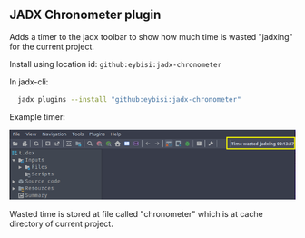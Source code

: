 
 ## JADX Chronometer plugin

Adds a timer to the jadx toolbar to show how much time is wasted "jadxing" for the current project.

Install using location id: `github:eybisi:jadx-chronometer`

In jadx-cli:
```bash
  jadx plugins --install "github:eybisi:jadx-chronometer"
```

Example timer:

![](assets/timer.png)

Wasted time is stored at file called "chronometer" which is at cache directory of current project.